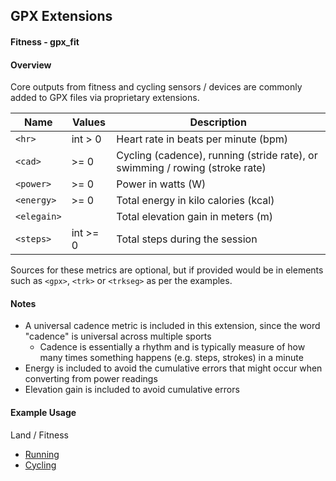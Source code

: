 ## GPX Extensions

#### Fitness - gpx_fit

#### Overview

Core outputs from fitness and cycling sensors / devices are commonly added to GPX files via proprietary extensions.

| Name        | Values   | Description                                                  |
| ----------- | -------- | ------------------------------------------------------------ |
| `<hr>`      | int > 0  | Heart rate in beats per minute (bpm)                         |
| `<cad>`     | >= 0     | Cycling (cadence), running (stride rate), or swimming / rowing (stroke rate) |
| `<power>`   | >= 0     | Power in watts (W)                                           |
| `<energy>`  | >= 0     | Total energy in kilo calories (kcal)                         |
| `<elegain>` |          | Total elevation gain in meters (m)                           |
| `<steps>`   | int >= 0 | Total steps during the session                               |

Sources for these metrics are optional, but if provided would be in elements such as `<gpx>`, `<trk>` or `<trkseg>` as per the examples.



#### Notes

- A universal cadence metric is included in this extension, since the word "cadence" is universal across multiple sports
  - Cadence is essentially a rhythm and is typically measure of how many times something happens (e.g. steps, strokes) in a minute
- Energy is included to avoid the cumulative errors that might occur when converting from power readings
- Elevation gain is included to avoid cumulative errors



#### Example Usage

Land / Fitness

- [Running](../examples/fit/running.md)
- [Cycling](../examples/fit/cycling.md)

